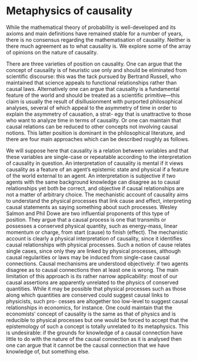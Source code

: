 # Metaphysics of causality

While the mathematical theory of probability is well-developed and its axioms and 
main definitions have remained stable for a number of years, there is no consensus 
regarding the mathematisation of causality. Neither is there much agreement as to 
what causality is. We explore some of the array of opinions on the nature of causality.

There are three varieties of position on causality. One can argue that the concept 
of causality is of heuristic use only and should be eliminated from scientific discourse: 
this was the tack pursued by Bertrand Russell, who maintained that science appeals 
to functional relationships rather than causal laws. Alternatively one can argue 
that causality is a fundamental feature of the world and should be treated as a scientific 
primitive—this claim is usually the result of disillusionment with purported philosophical 
analyses, several of which appeal to the asymmetry of time in order to explain the 
asymmetry of causation, a strat- egy that is unattractive to those who want to 
analyze time in terms of causality. Or one can maintain that causal relations can be 
reduced to other concepts not involving causal notions. This latter position is 
dominant in the philosophical literature, and there are four main approaches which can 
be described roughly as follows.

We will suppose here that causality is a relation between variables and that these variables are single-case or repeatable according to the interpretation of causality in question. An interpretation of causality is mental if it views causality as a feature of an agent’s epistemic state and physical if a feature of the world external to an agent. An interpretation is subjective if two agents with the same background knowledge can disagree as to causal relationships yet both be correct, and objective if causal relationships are not a matter of arbitrary choice. 
The mechanistic account of causality aims to understand the physical processes that link cause and effect, interpreting causal statements as saying something about such processes. Wesley Salmon and Phil Dowe are two influential proponents of this type of position. They argue that a causal process is one that transmits or possesses a conserved physical quantity, such as energy-mass, linear momentum or charge, from start (cause) to finish (effect).
The mechanistic account is clearly a physical interpretation of causality, since it identifies causal relationships with physical processes. Such a notion of cause relates single cases, since only they are linked by physical processes, although causal regularities or laws may be induced from single-case causal connections. Causal mechanisms are understood objectively: if two agents disagree as to causal connections then at least one is wrong.
The main limitation of this approach is its rather narrow applicability: most of our causal assertions are apparently unrelated to the physics of conserved quantities. While it may be possible that physical processes such as those along which quantities are conserved could suggest causal links to physicists, such pro- cesses are altogether too low-level to suggest causal relationships in economics, for instance. One could maintain that the economists’ concept of causality is the same as that of physics and is reducible to physical processes but one would be forced to accept that the epistemology of such a concept is totally unrelated to its metaphysics. This is undesirable: if the grounds for knowledge of a causal connection have little to do with the nature of the causal connection as it is analysed then one can argue that it cannot be the causal connection that we have knowledge of, but something else.
